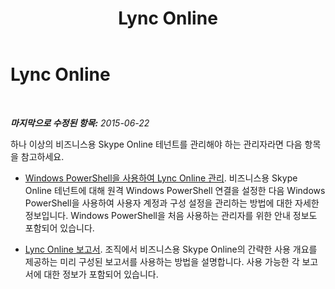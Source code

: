 ﻿---
title: Lync Online
TOCTitle: Lync Online
ms:assetid: 75ed05e3-9d62-411a-8045-b23bf4297ba0
ms:mtpsurl: https://technet.microsoft.com/ko-kr/library/Dn362805(v=OCS.15)
ms:contentKeyID: 56270260
ms.date: 08/24/2015
mtps_version: v=OCS.15
ms.translationtype: HT
---

# Lync Online

 

_**마지막으로 수정된 항목:** 2015-06-22_

하나 이상의 비즈니스용 Skype Online 테넌트를 관리해야 하는 관리자라면 다음 항목을 참고하세요.

  - [Windows PowerShell을 사용하여 Lync Online 관리](skype-for-business-online-using-windows-powershell-to-manage-your-tenant.md). 비즈니스용 Skype Online 테넌트에 대해 원격 Windows PowerShell 연결을 설정한 다음 Windows PowerShell을 사용하여 사용자 계정과 구성 설정을 관리하는 방법에 대한 자세한 정보입니다. Windows PowerShell을 처음 사용하는 관리자를 위한 안내 정보도 포함되어 있습니다.

  - [Lync Online 보고서](https://technet.microsoft.com/ko-kr/library/dn362773\(v=ocs.15\)). 조직에서 비즈니스용 Skype Online의 간략한 사용 개요를 제공하는 미리 구성된 보고서를 사용하는 방법을 설명합니다. 사용 가능한 각 보고서에 대한 정보가 포함되어 있습니다.

